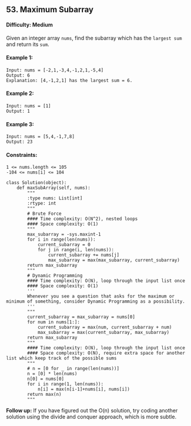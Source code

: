 ## 53. Maximum Subarray

#### Difficulty: Medium

Given an integer array ```nums```, find the subarray which has the ```largest sum``` and return its ```sum```.

#### Example 1:
```
Input: nums = [-2,1,-3,4,-1,2,1,-5,4]
Output: 6
Explanation: [4,-1,2,1] has the largest sum = 6.
```

#### Example 2:
```
Input: nums = [1]
Output: 1
```

#### Example 3:
```
Input: nums = [5,4,-1,7,8]
Output: 23
```

#### Constraints:
```
1 <= nums.length <= 105
-104 <= nums[i] <= 104
```

```{Python}
class Solution(object):
    def maxSubArray(self, nums):
        """
        :type nums: List[int]
        :rtype: int
        """
        # Brute Force
        #### Time complexity: O(N^2), nested loops
        #### Space complexity: O(1)
        """
        max_subarray = -sys.maxint-1
        for i in range(len(nums)):
            current_subarray = 0
            for j in range(i, len(nums)):
                current_subarray += nums[j]
                max_subarray = max(max_subarray, current_subarray)
        return max_subarray
        """
        # Dynamic Programming
        #### Time complexity: O(N), loop through the input list once
        #### Space complexity: O(1)
        '''
        Whenever you see a question that asks for the maximum or minimum of something, consider Dynamic Programming as a possibility.
        '''
        """
        current_subarray = max_subarray = nums[0]
        for num in nums[1:]:
            current_subarray = max(num, current_subarray + num)
            max_subarray = max(current_subarray, max_subarray)
        return max_subarray
        """
        #### Time complexity: O(N), loop through the input list once
        #### Space complexity: O(N), require extra space for another list which keep track of the possible sums
        """
        # n = [0 for _ in range(len(nums))]       
        n = [0] * len(nums)
        n[0] = nums[0]
        for i in range(1, len(nums)):
            n[i] = max(n[i-1]+nums[i], nums[i])
        return max(n)
        """
```

__Follow up:__ If you have figured out the O(n) solution, try coding another solution using the divide and conquer approach, which is more subtle.
